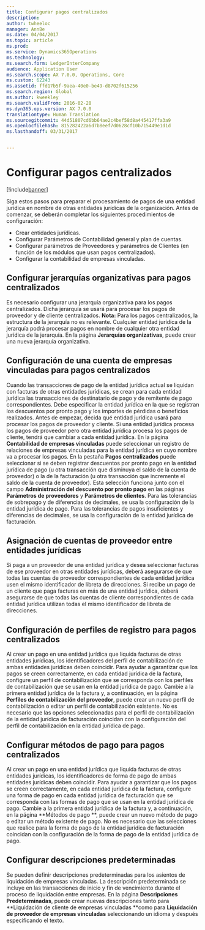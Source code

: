 ```yaml
---
title: Configurar pagos centralizados
description: 
author: twheeloc
manager: AnnBe
ms.date: 04/04/2017
ms.topic: article
ms.prod: 
ms.service: Dynamics365Operations
ms.technology: 
ms.search.form: LedgerInterCompany
audience: Application User
ms.search.scope: AX 7.0.0, Operations, Core
ms.custom: 62243
ms.assetid: ffd17b5f-9aea-40e0-be49-d8702f615256
ms.search.region: Global
ms.author: kweekley
ms.search.validFrom: 2016-02-28
ms.dyn365.ops.version: AX 7.0.0
translationtype: Human Translation
ms.sourcegitcommit: 44d51807cd6bb64ae2c4bef58d8a445417ffa3a9
ms.openlocfilehash: 815282422a6d7b8eef7d0628cf10b715449e1d1d
ms.lasthandoff: 03/31/2017


---
```


# <a name="set-up-centralized-payments"></a>Configurar pagos centralizados

[!include[banner](../includes/banner.md)]




Siga estos pasos para preparar el procesamiento de pagos de una entidad jurídica en nombre de otras entidades jurídicas de la organización. Antes de comenzar, se deberán completar los siguientes procedimientos de configuración:

-   Crear entidades jurídicas.
-   Configurar Parámetros de Contabilidad general y plan de cuentas.
-   Configurar parámetros de Proveedores y parámetros de Clientes (en función de los módulos que usan pagos centralizados).
-   Configurar la contabilidad de empresas vinculadas.

## <a name="set-up-an-organizational-hierarchy-for-centralized-payments"></a>Configurar jerarquías organizativas para pagos centralizados
Es necesario configurar una jerarquía organizativa para los pagos centralizados. Dicha jerarquía se usará para procesar los pagos de proveedor y de cliente centralizados. **Nota:** Para los pagos centralizados, la estructura de la jerarquía no es relevante. Cualquier entidad jurídica de la jerarquía podrá procesar pagos en nombre de cualquier otra entidad jurídica de la jerarquía. En la página **Jerarquías organizativas**, puede crear una nueva jerarquía organizativa.

## <a name="set-up-an-intercompany-account-for-centralized-payments"></a>Configuración de una cuenta de empresas vinculadas para pagos centralizados
Cuando las transacciones de pago de la entidad jurídica actual se liquidan con facturas de otras entidades jurídicas, se crean para cada entidad jurídica las transacciones de destinatario de pago y de remitente de pago correspondientes. Debe especificar la entidad jurídica en la que se registran los descuentos por pronto pago y los importes de pérdidas o beneficios realizados. Antes de empezar, decida qué entidad jurídica usará para procesar los pagos de proveedor y cliente. Si una entidad jurídica procesa los pagos de proveedor pero otra entidad jurídica procesa los pagos de cliente, tendrá que cambiar a cada entidad jurídica. En la página **Contabilidad de empresas vinculadas** puede seleccionar un registro de relaciones de empresas vinculadas para la entidad jurídica en cuyo nombre va a procesar los pagos. En la pestaña **Pagos centralizados** puede seleccionar si se deben registrar descuentos por pronto pago en la entidad jurídica de pago (u otra transacción que disminuya el saldo de la cuenta de proveedor) o la de la facturación (u otra transacción que incremente el saldo de la cuenta de proveedor). Esta selección funciona junto con el campo **Administración del descuento por pronto pago** en las páginas **Parámetros de proveedores** y **Parámetros de clientes**. Para las tolerancias de sobrepago y de diferencias de decimales, se usa la configuración de la entidad jurídica de pago. Para las tolerancias de pagos insuficientes y diferencias de decimales, se usa la configuración de la entidad jurídica de facturación.

## <a name="map-vendor-accounts-across-legal-entities"></a>Asignación de cuentas de proveedor entre entidades jurídicas
Si paga a un proveedor de una entidad jurídica y desea seleccionar facturas de ese proveedor en otras entidades jurídicas, deberá asegurarse de que todas las cuentas de proveedor correspondientes de cada entidad jurídica usen el mismo identificador de libreta de direcciones. Si recibe un pago de un cliente que paga facturas en más de una entidad jurídica, deberá asegurarse de que todas las cuentas de cliente correspondientes de cada entidad jurídica utilizan todas el mismo identificador de libreta de direcciones.

## <a name="set-up-posting-profiles-for-centralized-payments"></a>Configuración de perfiles de registro para pagos centralizados
Al crear un pago en una entidad jurídica que liquida facturas de otras entidades jurídicas, los identificadores del perfil de contabilización de ambas entidades jurídicas deben coincidir. Para ayudar a garantizar que los pagos se creen correctamente, en cada entidad jurídica de la factura, configure un perfil de contabilización que se corresponda con los perfiles de contabilización que se usan en la entidad jurídica de pago. Cambie a la primera entidad jurídica de la factura y, a continuación, en la página **Perfiles de contabilización del proveedor**, puede crear un nuevo perfil de contabilización o editar un perfil de contabilización existente. No es necesario que las opciones seleccionadas para el perfil de contabilización de la entidad jurídica de facturación coincidan con la configuración del perfil de contabilización en la entidad jurídica de pago.

## <a name="set-up-methods-of-payment-for-centralized-payments"></a>Configurar métodos de pago para pagos centralizados
Al crear un pago en una entidad jurídica que liquida facturas de otras entidades jurídicas, los identificadores de forma de pago de ambas entidades jurídicas deben coincidir. Para ayudar a garantizar que los pagos se creen correctamente, en cada entidad jurídica de la factura, configure una forma de pago en cada entidad jurídica de facturación que se corresponda con las formas de pago que se usan en la entidad jurídica de pago. Cambie a la primera entidad jurídica de la factura y, a continuación, en la página **Métodos de pago **, puede crear un nuevo método de pago o editar un método existente de pago. No es necesario que las selecciones que realice para la forma de pago de la entidad jurídica de facturación coincidan con la configuración de la forma de pago de la entidad jurídica de pago.

## <a name="set-up-default-descriptions"></a>Configurar descripciones predeterminadas
Se pueden definir descripciones predeterminadas para los asientos de liquidación de empresas vinculadas. La descripción predeterminada se incluye en las transacciones de inicio y fin de vencimiento durante el proceso de liquidación entre empresas. En la página **Descripciones Predeterminadas**, puede crear nuevas descripciones tanto para **Liquidación de cliente de empresas vinculadas **como para **Liquidación de proveedor de empresas vinculadas** seleccionando un idioma y después especificando el texto.




